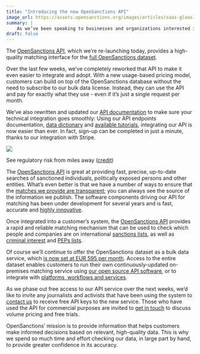 ```yaml
---
title: "Introducing the new OpenSanctions API"
image_url: https://assets.opensanctions.org/images/articles/saas-glaas.png
summary: |
    As we’ve been speaking to businesses and organizations interested in OpenSanctions, we’ve seen a clear need amongst them for an easy-to-integrate, software-as-a-service API. 
draft: false
---
```


The [OpenSanctions API](/api/), which we’re re-launching today, provides a high-quality matching interface for the [full OpenSanctions dataset](/datasets/).

Over the last few weeks, we’ve completely reworked that API to make it even easier to integrate and adopt. With a new usage-based pricing model, customers can build on top of the OpenSanctions database without the need to subscribe to our bulk data license. Instead, they can use the API and pay for exactly what they use - even if it’s just a single request per month.

We’ve also rewritten and updated our [API documentation](https://api.opensanctions.org) to make sure your technical integration goes smoothly: Using our API endpoints documentation, [data dictionary](/reference/) and [available tutorials](/docs/api/matching/), integrating our API is now easier than ever. In fact, sign-up can be completed in just a minute, thanks to our integration with Stripe.

<img class="img-fluid" src="https://assets.opensanctions.org/images/articles/saas-glaas.png">
<p class="img-caption">
    See regulatory risk from miles away (<a href="https://pixabay.com/photos/still-items-things-binoculars-2608636/">credit</a>)
</p>

The [OpenSanctions API](/api/) is great at providing fast, precise, up-to-date searches of sanctioned individuals, politically exposed persons and other entities. What’s even better is that we have a number of ways to ensure that the [matches we provide are transparent](/matcher/); you can always see the source of the information we publish. The software components driving our API for matching has been under development for several years and is fast, accurate and [highly innovative](https://neo4j.com/blog/graphs-power-opensanctions-interview-with-friedrich-lindenberg/). 

Once integrated into a customer’s system, the [OpenSanctions API](/api/) provides a rapid and reliable matching mechanism that can be used to check which people and companies are on international [sanctions lists](/datasets/sanctions/#sources), as well as [criminal interest](/datasets/crime/) and [PEPs lists](/datasets/peps/). 

Of course we’ll continue to offer the OpenSanctions dataset as a bulk data service, which [is now set at EUR 595 per month](/licensing/). Access to the entire dataset enables customers to run their own continuously-updated on-premises matching service using [our open source API software](/docs/self-hosted/), or to integrate with [platforms, workflows and services](/showcase/).

As we phase out free access to our API service over the next weeks, we’d like to invite any journalists and activists that have been using the system to [contact us](/contact/) to receive free API keys to the new service. Those who have used the API for commercial purposes are invited to [get in touch](/contact/) to discuss volume pricing and free trials. 

OpenSanctions’ mission is to provide information that helps customers make informed decisions based on relevant, high-quality data. This is why we spend so much time and effort checking our data, in large part by hand, to provide greater confidence in its accuracy.